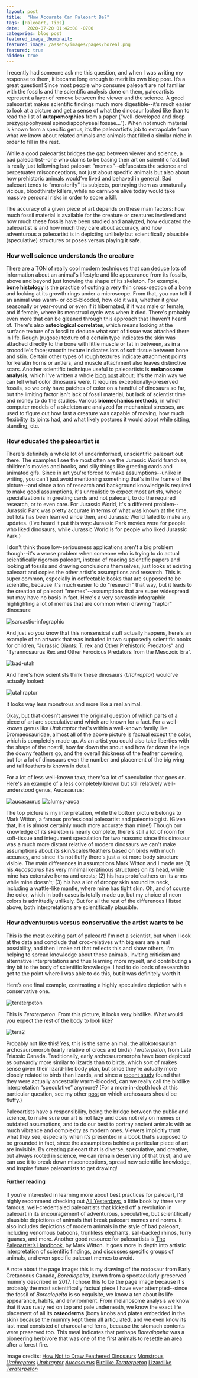```yaml
---
layout: post
title:  "How Accurate Can Paleoart Be?"
tags: [Paleoart, Tips]
date:   2020-07-20 01:42:08 -0700
categories: blog post
featured_image_thumbnail:
featured_image: /assets/images/pages/boreal.png
featured: true
hidden: true
---
```


I recently had someone ask me this question, and when I was writing my response to them, it became long enough to merit its own blog post.  It’s a great question!  Since most people who consume paleoart are not familiar with the fossils and the scientific analysis done on them, paleoartists represent a layer of remove between the viewer and the science.  A good paleoartist makes scientific findings much more digestible--it’s much easier to look at a picture and get a sense of what the dinosaur looked like than to read the list of **autapomorphies** from a paper (“well-developed and deep prezygapophyseal spinodiapophyseal fossae…”).  When not much material is known from a specific genus, it’s the paleoartist’s job to extrapolate from what we know about related animals and animals that filled a similar niche in order to fill in the rest.

While a good paleoartist bridges the gap between viewer and science, a bad paleoartist--one who claims to be basing their art on scientific fact but is really just following bad paleoart “memes”--obfuscates the science and perpetuates misconceptions, not just about specific animals but also about how prehistoric animals would’ve lived and behaved in general.  Bad paleoart tends to “monsterify” its subjects, portraying them as unnaturally vicious, bloodthirsty killers, while no carnivore alive today would take massive personal risks in order to score a kill.

The accuracy of a given piece of art depends on these main factors: how much fossil material is available for the creature or creatures involved and how much these fossils have been studied and analyzed, how educated the paleoartist is and how much they care about accuracy, and how adventurous a paleoartist is in depicting unlikely but scientifically plausible (speculative) structures or poses versus playing it safe.

### How well science understands the creature
There are a TON of really cool modern techniques that can deduce lots of information about an animal's lifestyle and life appearance from its fossils, above and beyond just knowing the shape of its skeleton.  For example, **bone histology** is the practice of cutting a very thin cross-section of a bone and looking at its growth rings under a microscope.  From that, you can tell if an animal was warm- or cold-blooded, how old it was, whether it grew seasonally or year-round or even if it hibernated, if it was male or female, and if female, where its menstrual cycle was when it died.  There's probably even more that can be gleaned through this approach that I haven't heard of.  There's also **osteological correlates**, which means looking at the surface texture of a fossil to deduce what sort of tissue was attached there in life.  Rough (rugose) texture of a certain type indicates the skin was attached directly to the bone with little muscle or fat in between, as in a crocodile's face; smooth texture indicates lots of soft tissue between bone and skin.  Certain other types of rough textures indicate attachment points for keratin horns or antlers, and muscle attachment also leaves distinctive scars.  Another scientific technique useful to paleoartists is **melanosome analysis**, which I've written a whole [blog post](https://obscuredinosaurfacts.com/blog/post/2019/09/14/what-color-were-dinosaurs.html) about; it's the main way we can tell what color dinosaurs were.  It requires exceptionally-preserved fossils, so we only have patches of color on a handful of dinosaurs so far, but the limiting factor isn't lack of fossil material, but lack of scientist time and money to do the studies.  Various **biomechanics methods**, in which computer models of a skeleton are analyzed for mechanical stresses, are used to figure out how fast a creature was capable of moving, how much flexibility its joints had, and what likely postures it would adopt while sitting, standing, etc.

### How educated the paleoartist is
There's definitely a whole lot of underinformed, unscientific paleoart out there. The examples I see the most often are the Jurassic World franchise, children's movies and books, and silly things like greeting cards and animated gifs.  Since in art you're forced to make assumptions--unlike in writing, you can't just avoid mentioning something that's in the frame of the picture--and since a ton of research and background knowledge is required to make good assumptions, it's unrealistic to expect most artists, whose specialization is in greeting cards and not paleoart, to do the required research, or to even care.  For Jurassic World, it's a different problem--Jurassic Park was pretty accurate in terms of what was known at the time, but lots has been learned since then, and Jurassic World failed to make any updates.  (I've heard it put this way: Jurassic Park movies were for people who liked dinosaurs, while Jurassic World is for people who liked Jurassic Park.)

I don't think those low-seriousness applications aren't a big problem though--it's a worse problem when someone who is trying to do actual scientifically rigorous paleoart, instead of reading scientific papers and looking at fossils and drawing conclusions themselves, just looks at existing paleoart and copies the other artist's assumptions and research.  This is super common, especially in coffeetable books that are supposed to be scientific, because it's much easier to do "research" that way, but it leads to the creation of paleoart "memes"--assumptions that are super widespread but may have no basis in fact.  Here's a very sarcastic infographic highlighting a lot of memes that are common when drawing "raptor" dinosaurs:

![sarcastic-infographic](/assets/images/posts/sarcastic-infographic.jpg)

And just so you know that this nonsensical stuff actually happens, here's an example of an artwork that was included in two supposedly scientific books for children, "Jurassic Giants: T. rex and Other Prehistoric Predators" and "Tyrannosaurus Rex and Other Ferocious Predators from the Mesozoic Era".

![bad-utah](/assets/images/posts/bad-utah.jpg)

And here's how scientists think these dinosaurs (*Utahraptor*) would've actually looked:

![utahraptor](/assets/images/posts/utahraptor.jpg)

It looks way less monstrous and more like a real animal.

Okay, but that doesn't answer the original question of which parts of a piece of art are speculative and which are known for a fact.  For a well-known genus like *Utahraptor* that's within a well-known family like Dromaeosauridae, almost all of the above picture is factual except the color, which is completely made up.  As an artist you could also take liberties with the shape of the nostril, how far down the snout and how far down the legs the downy feathers go, and the overall thickness of the feather covering, but for a lot of dinosaurs even the number and placement of the big wing and tail feathers is known in detail.

For a lot of less well-known taxa, there's a lot of speculation that goes on.  Here's an example of a less completely known but still relatively well-understood genus, Aucasaurus:

![aucasaurus](/assets/images/posts/aucasaurus.png)
![clumsy-auca](/assets/images/posts/clumsy-auca.png)

The top picture is my interpretation, while the bottom picture belongs to Mark Witton, a famous professional paleoartist and paleontologist.  (Given that, his is almost certainly much more accurate than mine!)  Though our knowledge of its skeleton is nearly complete, there's still a lot of room for soft-tissue and integument speculation for two reasons: since this dinosaur was a much more distant relative of modern dinosaurs we can't make assumptions about its skin/scales/feathers based on birds with much accuracy, and since it's not fluffy there's just a lot more body structure visible.  The main differences in assumptions Mark Witton and I made are (1) his *Aucasaurus* has very minimal keratinous structures on its head, while mine has extensive horns and crests; (2) his has protofeathers on its arms while mine doesn't; (3) his has a lot of droopy skin around its neck, including a wattle-like mantle, where mine has tight skin.  Oh, and of course the color, which in both cases is totally made up, but my choice of neon colors is admittedly unlikely.  But for all the rest of the differences I listed above, both interpretations are scientifically plausible.

### How adventurous versus conservative the artist wants to be
This is the most exciting part of paleoart!  I'm not a scientist, but when I look at the data and conclude that croc-relatives with big ears are a real possibility, and then I make art that reflects this and show others, I'm helping to spread knowledge about these animals, inviting criticism and alternative interpretations and thus learning more myself, and contributing a tiny bit to the body of scientific knowledge.  I had to do loads of research to get to the point where I was able to do this, but it was definitely worth it.

Here’s one final example, contrasting a highly speculative depiction with a conservative one.

![teraterpeton](/assets/images/posts/teraterpeton.jpg)

This is *Teraterpeton*.  From this picture, it looks very birdlike.  What would you expect the rest of the body to look like?

![tera2](/assets/images/posts/tera2.jpg)

Probably not like this!  Yes, this is the same animal, the allokotosaurian archosauromorph (early relative of crocs and birds) *Teraterpeton*, from Late Triassic Canada.  Traditionally, early archosauromorphs have been depicted as outwardly more similar to lizards than to birds, which sort of makes sense given their lizard-like body plan, but since they’re actually more closely related to birds than lizards, and since a [recent study](https://www.researchgate.net/publication/332796952_Bone_histology_of_Azendohsaurus_laaroussii_Implications_for_the_evolution_of_thermometabolism_in_Archosauromorpha) found that they were actually ancestrally warm-blooded, can we really call the birdlike interpretation “speculative” anymore?  (For a more in-depth look at this particular question, see my other [post](https://obscuredinosaurfacts.com/blog/post/2019/11/16/fuzz.html) on which archosaurs should be fluffy.)

Paleoartists have a responsibility, being the bridge between the public and science, to make sure our art is not lazy and does not rely on memes or outdated assumptions, and to do our best to portray ancient animals with as much vibrance and complexity as modern ones.  Viewers implicitly trust what they see, especially when it’s presented in a book that’s supposed to be grounded in fact, since the assumptions behind a particular piece of art are invisible.  By creating paleoart that is diverse, speculative, and creative, but always rooted in science, we can remain deserving of that trust, and we can use it to break down misconceptions, spread new scientific knowledge, and inspire future paleoartists to get drawing!

#### Further reading
If you’re interested in learning more about best practices for paleoart, I’d highly recommend checking out [All Yesterdays](https://www.amazon.com/All-Yesterdays-Speculative-Dinosaurs-Prehistoric-ebook/dp/B00A2VS55O), a little book by three very famous, well-credentialed paleoartists that kicked off a revolution in paleoart in its encouragement of adventurous, speculative, but scientifically plausible depictions of animals that break paleoart memes and norms.  It also includes depictions of modern animals in the style of bad paleoart, including venomous baboons, trunkless elephants, sail-backed rhinos, furry iguanas, and more.  Another good resource for paleoartists is [The Paleoartist’s Handbook](https://www.amazon.com/Palaeoartists-Handbook-Recreating-prehistoric-animals-ebook/dp/B07FPFXG17/ref=sr_1_1?dchild=1&keywords=paleoartist%27s+handbook&qid=1596221145&s=digital-text&sr=1-1), by Mark Witton.  It goes more in depth into artistic interpretation of scientific findings, and discusses specific groups of animals, and even specific paleoart memes to avoid.

A note about the page image: this is my drawing of the nodosaur from Early Cretaceous Canada, *Borealopelta*, known from a spectacularly-preserved mummy described in 2017.  I chose this to be the page image because it's probably the most scientifically factual piece I have ever attempted--since the fossil of *Borealopelta* is so exquisite, we know a ton about its life appearance, habits, and environment.  From melanosome analysis we know that it was rusty red on top and pale underneath, we know the exact life placement of all its **osteoderms** (bony knobs and plates embedded in the skin) because the mummy kept them all articulated, and we even know its last meal consisted of charcoal and ferns, because the stomach contents were preserved too.  This meal indicates that perhaps *Borealopelta* was a pioneering herbivore that was one of the first animals to resettle an area after a forest fire.

Image credits:
[How Not to Draw Feathered Dinosaurs](https://www.deviantart.com/osmatar/art/How-not-to-Draw-Feathered-Dinosaurs-487546319)
[Monstrous *Utahraptors*](https://www.deviantart.com/eldarzakirov/art/Utahraptors-763970468)
[*Utahraptor*](https://www.deviantart.com/prehistorybyliam/art/Utahraptor-785085300)
[*Aucasaurus*](http://markwitton-com.blogspot.com/2014/12/overcooking-aucasaurus-garridoi.html)
[Birdlike *Teraterpeton*](https://www.deviantart.com/eurwentala/art/Wonderful-Creeping-Thing-805625399)
[Lizardlike *Teraterpeton*](https://www.deviantart.com/prehistorybyliam/art/Teraterpeton-789007993)